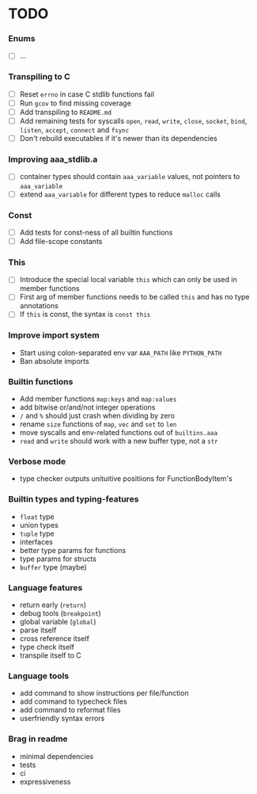 # TODO

### Enums
- [ ] ...

### Transpiling to C
- [ ] Reset `errno` in case C stdlib functions fail
- [ ] Run `gcov` to find missing coverage
- [ ] Add transpiling to `README.md`
- [ ] Add remaining tests for syscalls `open`, `read`, `write`, `close`, `socket`, `bind`, `listen`, `accept`, `connect` and `fsync`
- [ ] Don't rebuild executables if it's newer than its dependencies

### Improving aaa_stdlib.a
- [ ] container types should contain `aaa_variable` values, not pointers to `aaa_variable`
- [ ] extend `aaa_variable` for different types to reduce `malloc` calls

### Const
- [ ] Add tests for const-ness of all builtin functions
- [ ] Add file-scope constants

### This
- [ ] Introduce the special local variable `this` which can only be used in member functions
- [ ] First arg of member functions needs to be called `this` and has no type annotations
- [ ] If `this` is const, the syntax is `const this`

### Improve import system
- Start using colon-separated env var `AAA_PATH` like `PYTHON_PATH`
- Ban absolute imports

### Builtin functions
- Add member functions `map:keys` and `map:values`
- add bitwise or/and/not integer operations
- `/` and `%` should just crash when dividing by zero
- rename `size` functions of `map`, `vec` and `set` to `len`
- move syscalls and env-related functions out of `builtins.aaa`
- `read` and `write` should work with a new buffer type, not a `str`

### Verbose mode
- type checker outputs unituitive positiions for FunctionBodyItem's

### Builtin types and typing-features
- `float` type
- union types
- `tuple` type
- interfaces
- better type params for functions
- type params for structs
- `buffer` type (maybe)

### Language features
- return early (`return`)
- debug tools (`breakpoint`)
- global variable (`global`)
- parse itself
- cross reference itself
- type check itself
- transpile itself to C

### Language tools
- add command to show instructions per file/function
- add command to typecheck files
- add command to reformat files
- userfriendly syntax errors

### Brag in readme
- minimal dependencies
- tests
- ci
- expressiveness
